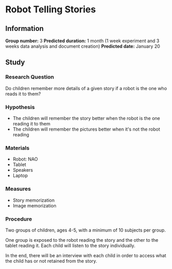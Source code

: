 # Robot Telling Stories

## Information
**Group number:** 3
**Predicted duration:** 1 month (1 week experiment and 3 weeks data analysis and document creation)
**Predicted date:** January 20

## Study

### Research Question
Do children remember more details of a given story if a robot is the one who reads it to them?

### Hypothesis
- The children will remember the story better when the robot is the one reading it to them
- The children will remember the pictures better when it's not the robot reading

### Materials

- Robot: NAO
- Tablet
- Speakers
- Laptop

### Measures
- Story memorization
- Image memorization

### Procedure

Two groups of children, ages 4-5, with a minimum of 10 subjects per group.

One group is exposed to the robot reading the story and  the other to the tablet reading it. Each child will listen to the story individually.

In the end, there will be an interview with each child in order to access what the child has or not retained from the story.

